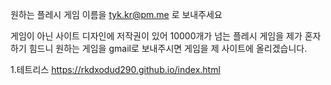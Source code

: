 원하는 플레시 게임 이름을 tyk.kr@pm.me 로 보내주세요


게임이 아닌 사이트 디자인에 저작권이 있어 10000개가 넘는 플레시 게임을 제가 혼자 하기 힘드니 원하는 게임을 gmail로 보내주시면 게임을 제 사이트에 올리겠습니다.

1.테트리스 https://rkdxodud290.github.io/index.html
